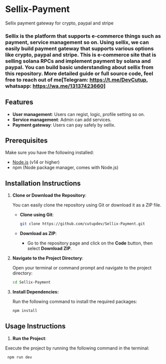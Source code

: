 # Sellix-Payment
Sellix payment gateway for crypto, paypal and stripe


### Sellix is the platform that supports e-commerce things such as payment, service management so on. Using sellix, we can easily build payment gateway that supports various options like crypto, paypal and stripe. This is e-commerce site that is selling solana RPCs and implement payment by solana and paypal. You can build basic understanding about sellix from this repository. More detailed guide or full source code, feel free to reach out of me[Telegram: https://t.me/DevCutup, whatsapp: https://wa.me/13137423660]


## Features

- **User management**: Users can regist, logic, profile setting so on.
- **Service management**: Admin can add services.
- **Payment gateway**: Users can pay safely by sellix.

## Prerequisites

Make sure you have the following installed:

- [Node.js](https://nodejs.org/) (v14 or higher) 
- npm (Node package manager, comes with Node.js) 

## Installation Instructions

1. **Clone or Download the Repository**:

   You can easily clone the repository using Git or download it as a ZIP file.

   - **Clone using Git**:
     ```bash
     git clone https://github.com/cutupdev/Sellix-Payment.git
     ```

   - **Download as ZIP**:
     - Go to the repository page and click on the **Code** button, then select **Download ZIP**.

2. **Navigate to the Project Directory**:

   Open your terminal or command prompt and navigate to the project directory:
   ```bash
   cd Sellix-Payment

3. **Install Dependencies:**

    Run the following command to install the required packages:

    ```bash
    npm install

## Usage Instructions

1. **Run the Project**:

  Execute the project by running the following command in the terminal:
  
   ```bash 
    npm run dev 

